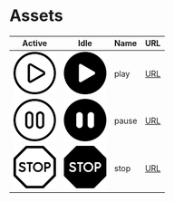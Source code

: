 
# Assets

|Active|Idle|Name|URL|
|:---:|:---:|:---|:---|
|<img src="png/play_00.png" alt="drawing" style="width:75px;"/> |<img src="png/play_01.png" alt="drawing" style="width:75px;"/>|play|[URL](https://www.flaticon.com/free-icon/play_702148?term=play&related_id=702148)|
|<img src="png/pause_00.png" alt="drawing" style="width:75px;"/>|<img src="png/pause_01.png" alt="drawing" style="width:75px;"/>|pause|[URL](https://www.flaticon.com/free-icon/play_702148?term=play&related_id=702148)|
|<img src="png/stop_00.png" alt="drawing" style="width:75px;"/> |<img src="png/stop_01.png" alt="drawing" style="width:75px;"/>|stop|[URL](https://www.flaticon.com/free-icon/play_702148?term=play&related_id=702148)|